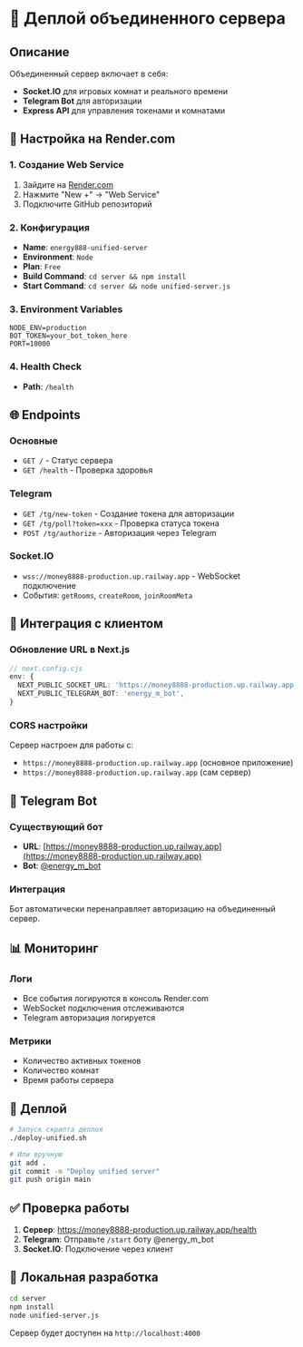 # 🚀 Деплой объединенного сервера

## Описание
Объединенный сервер включает в себя:
- **Socket.IO** для игровых комнат и реального времени
- **Telegram Bot** для авторизации
- **Express API** для управления токенами и комнатами

## 🔧 Настройка на Render.com

### 1. Создание Web Service
1. Зайдите на [Render.com](https://render.com)
2. Нажмите "New +" → "Web Service"
3. Подключите GitHub репозиторий

### 2. Конфигурация
- **Name**: `energy888-unified-server`
- **Environment**: `Node`
- **Plan**: `Free`
- **Build Command**: `cd server && npm install`
- **Start Command**: `cd server && node unified-server.js`

### 3. Environment Variables
```
NODE_ENV=production
BOT_TOKEN=your_bot_token_here
PORT=10000
```

### 4. Health Check
- **Path**: `/health`

## 🌐 Endpoints

### Основные
- `GET /` - Статус сервера
- `GET /health` - Проверка здоровья

### Telegram
- `GET /tg/new-token` - Создание токена для авторизации
- `GET /tg/poll?token=xxx` - Проверка статуса токена
- `POST /tg/authorize` - Авторизация через Telegram

### Socket.IO
- `wss://money8888-production.up.railway.app` - WebSocket подключение
- События: `getRooms`, `createRoom`, `joinRoomMeta`

## 🔗 Интеграция с клиентом

### Обновление URL в Next.js
```typescript
// next.config.cjs
env: {
  NEXT_PUBLIC_SOCKET_URL: 'https://money8888-production.up.railway.app',
  NEXT_PUBLIC_TELEGRAM_BOT: 'energy_m_bot',
}
```

### CORS настройки
Сервер настроен для работы с:
- `https://money8888-production.up.railway.app` (основное приложение)
- `https://money8888-production.up.railway.app` (сам сервер)

## 🤖 Telegram Bot

### Существующий бот
- **URL**: [https://money8888-production.up.railway.app](https://money8888-production.up.railway.app)
- **Bot**: [@energy_m_bot](https://t.me/energy_m_bot)

### Интеграция
Бот автоматически перенаправляет авторизацию на объединенный сервер.

## 📊 Мониторинг

### Логи
- Все события логируются в консоль Render.com
- WebSocket подключения отслеживаются
- Telegram авторизация логируется

### Метрики
- Количество активных токенов
- Количество комнат
- Время работы сервера

## 🚀 Деплой

```bash
# Запуск скрипта деплоя
./deploy-unified.sh

# Или вручную
git add .
git commit -m "Deploy unified server"
git push origin main
```

## ✅ Проверка работы

1. **Сервер**: https://money8888-production.up.railway.app/health
2. **Telegram**: Отправьте `/start` боту @energy_m_bot
3. **Socket.IO**: Подключение через клиент

## 🔧 Локальная разработка

```bash
cd server
npm install
node unified-server.js
```

Сервер будет доступен на `http://localhost:4000`
